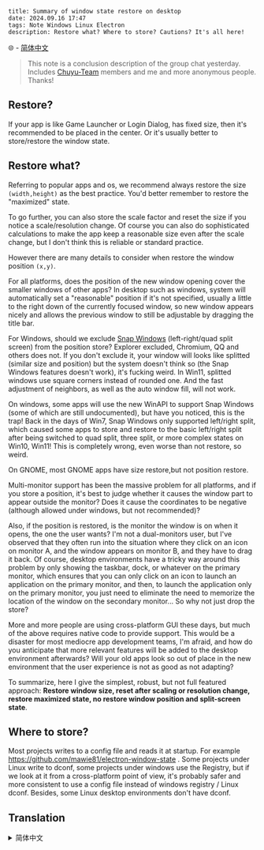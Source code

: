 ```
title: Summary of window state restore on desktop
date: 2024.09.16 17:47
tags: Note Windows Linux Electron
description: Restore what? Where to store? Cautions? It's all here!
```

🌐 - [简体中文](#translation-zh-cn)

> This note is a conclusion description of the group chat yesterday. Includes [Chuyu-Team](https://github.com/Chuyu-Team/) members and me and more anonymous people. Thanks!

## Restore?

If your app is like Game Launcher or Login Dialog, has fixed size, then it's recommended to be placed in the center. Or it's usually better to store/restore the window state. 

## Restore what?

Referring to popular apps and os, we recommend always restore the size `(width,height)` as the best practice. You'd better remember to restore the "maximized" state.

To go further, you can also store the scale factor and reset the size if you notice a scale/resolution change. Of course you can also do sophisticated calculations to make the app keep a reasonable size even after the scale change, but I don't think this is reliable or standard practice.

However there are many details to consider when restore the window position `(x,y)`.

For all platforms, does the position of the new window opening cover the smaller windows of other apps? In desktop such as windows, system will automatically set a "reasonable" position if it's not specified, usually a little to the right down of the currently focused window, so new window appears nicely and allows the previous window to still be adjustable by dragging the title bar.

For Windows, should we exclude [Snap Windows](https://support.microsoft.com/en-us/windows/snap-your-windows-885a9b1e-a983-a3b1-16cd-c531795e6241) (left-right/quad split screen) from the position store? Explorer excluded, Chromium, QQ and others does not. If you don't exclude it, your window will looks like splitted (similar size and position) but the system doesn't think so (the Snap Windows features doesn't work), it's fucking weird. In Win11, splitted windows use square corners instead of rounded one. And the fast adjustment of neighbors, as well as the auto window fill, will not work.

On windows, some apps will use the new WinAPI to support Snap Windows (some of which are still undocumented), but have you noticed, this is the trap! Back in the days of Win7, Snap Windows only supported left/right split, which caused some apps to store and restore to the basic left/right split after being switched to quad split, three split, or more complex states on Win10, Win11! This is completely wrong, even worse than not restore, so weird.

On GNOME, most GNOME apps have size restore,but not position restore.

Multi-monitor support has been the massive problem for all platforms, and if you store a position, it's best to judge whether it causes the window part to appear outside the monitor? Does it cause the coordinates to be negative (although allowed under windows, but not recommended)?

Also, if the position is restored, is the monitor the window is on when it opens, the one the user wants? I'm not a dual-monitors user, but I've observed that they often run into the situation where they click on an icon on monitor A, and the window appears on monitor B, and they have to drag it back. Of course, desktop environments have a tricky way around this problem by only showing the taskbar, dock, or whatever on the primary monitor, which ensures that you can only click on an icon to launch an application on the primary monitor, and then, to launch the application only on the primary monitor, you just need to eliminate the need to memorize the location of the window on the secondary monitor... So why not just drop the store?

More and more people are using cross-platform GUI these days, but much of the above requires native code to provide support. This would be a disaster for most mediocre app development teams, I'm afraid, and how do you anticipate that more relevant features will be added to the desktop environment afterwards? Will your old apps look so out of place in the new environment that the user experience is not as good as not adapting?

To summarize, here I give the simplest, robust, but not full featured approach: **Restore window size, reset after scaling or resolution change, restore maximized state, no restore window position and split-screen state**.

## Where to store?

Most projects writes to a config file and reads it at startup. For example https://github.com/mawie81/electron-window-state . Some projects under Linux write to dconf, some projects under windows use the Registry, but if we look at it from a cross-platform point of view, it's probably safer and more consistent to use a config file instead of windows registry / Linux dconf. Besides, some Linux desktop environments don't have dconf.

## Translation

<details>
<summary id="translation-zh-cn">简体中文</summary>

## 是否恢复？

如果你的应用是类似于“游戏启动器”，“登录对话框”这样的固定大小的东西，那么建议将窗口居中。否则通常建议记忆和恢复窗口状态。

## 恢复些什么？

参考了多个系统和多个应用后，我建议始终记忆窗口尺寸 `(width,height)`，这是通行做法。同时，你最好记忆和恢复一下最大化状态。

如果想更进一步，还可以存储用户的缩放配置，如果发现缩放改变，就重置尺寸。当然你也可以通过精密的计算来使得更改缩放后应用也能以合理尺寸显示，但我认为这是不可靠的，也不标准的做法。

窗口位置 `(x,y)` 的记忆有诸多细节需要考虑。

对于所有平台，窗口打开的位置会否盖住其他应用的更小窗口？在 Windows 等桌面环境中，如果未指定新窗口位置，系统将自动给出一个“合理”的位置，通常是当前聚焦窗口右下一点的位置。这个位置能让新窗口在合适的视觉范围内出现，又可以让上一个窗口依然能被拖动标题栏来进一步调整。

对于 Windows，是否要在位置记忆中排除分屏（左右/四角，这被微软称为 Snap Windows）的数据？Explorer 排除了，Chromium，QQ 等没有排除。如果不排除，你的窗口会恢复成一个 看起来是分屏（尺寸和位置很像），但是系统认为不是分屏（分屏功能无法使用）的窗口，让用户感到困惑。在 Win11 中，分屏窗口使用直角而非圆角。分屏时相邻窗口的快捷调整，以及自动分屏填充，都将无法使用。

在 Windows 上，有些应用会使用新增的 WinAPI 来支持记忆分屏（其中有些还是 undocument 的），但你发现了吗，这是个坑！在 Win7 的年代只支持左右二分，这导致有些应用在 Win10, Win11 上被切换为四角、三分或更复杂的状态后，记忆并恢复到了基础的左右二分的状态！这是完全错误的，比不恢复还糟糕，简直是无厘头。

在 GNOME 上，大多数 GNOME 配套应用有尺寸记忆，没有位置记忆。

对于各个平台，多显示器支持一直是老大难问题，如果你记忆了一个位置，最好判断一下，它是否会导致窗口部分出现在显示器之外？是否会导致坐标负数（虽然在 Windows 下是允许的，但不建议）？

另外，如果记忆了位置，那么窗口打开时所在的屏幕，是用户想要的那个屏幕吗？虽然我不是双屏用户，但我观察到他们经常碰到“在显示器 A 上点击图标，窗口却在显示器 B 上出现，又要拽回来”的情况。当然，对于这个问题，桌面环境有一种投机取巧的规避方法，就是只在主显示器上显示任务栏、Dock 或者别的什么东西，这确保了你只能在主显示器上点击图标来启动应用，之后，为了让应用只在主显示器上启动，你只需要排除一下对副显示器的窗口位置记忆……那么为什么不直接放弃记忆呢？

现在越来越多人使用跨平台 GUI 技术，但上述的许多内容，都需要原生代码提供支持。这对于大多数平庸的应用开发团队恐怕是个灾难，而且，你如何预料之后的桌面环境会否增加更多相关功能？你的旧版应用在新的环境中会否显得格格不入，以至于用户体验还不如不适配好？

总结一下，在这里，我给出最简单，健壮，但不 full featured 的做法：**记忆窗口尺寸，在缩放或分辨率改变后重置，记忆最大化状态，不记忆窗口位置和分屏状态**。

https://support.microsoft.com/en-us/windows/snap-your-windows-885a9b1e-a983-a3b1-16cd-c531795e6241

## 记忆到哪？

大多数项目采用写入配置文件，在启动时读取的方案。例如 https://github.com/mawie81/electron-window-state 。Linux 下有些项目写入 dconf，windows 下有些项目使用注册表，但是我们如果从跨平台的角度来说，使用配置文件可能是更稳妥也更统一的选择，而不是 windows 注册表 / Linux dconf。况且有些 Linux 桌面环境也没有 dconf。

</details>

